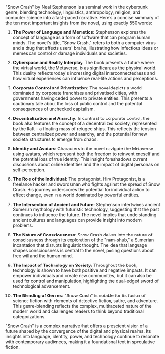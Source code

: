 "Snow Crash" by Neal Stephenson is a seminal work in the cyberpunk genre, blending technology, linguistics, anthropology, religion, and computer science into a fast-paced narrative. Here's a concise summary of the ten most important insights from the novel, using exactly 550 words:

1. **The Power of Language and Memetics**: Stephenson explores the concept of language as a form of software that can program human minds. The novel's title, "Snow Crash," refers to both a computer virus and a drug that affects users' brains, illustrating how infectious ideas or memes can control or damage individuals and societies.

2. **Cyberspace and Reality Interplay**: The book presents a future where the virtual world, the Metaverse, is as significant as the physical world. This duality reflects today's increasing digital interconnectedness and how virtual experiences can influence real-life actions and perceptions.

3. **Corporate Control and Privatization**: The novel depicts a world dominated by corporate franchises and privatised cities, with governments having ceded power to private entities. This presents a cautionary tale about the loss of public control and the potential consequences of unchecked capitalism.

4. **Decentralization and Anarchy**: In contrast to corporate control, the book also features the concept of a decentralized society, represented by the Raft – a floating mass of refugee ships. This reflects the tension between centralized power and anarchy, and the potential for new societal structures to emerge from chaos.

5. **Identity and Avatars**: Characters in the novel navigate the Metaverse using avatars, which represent both the freedom to reinvent oneself and the potential loss of true identity. This insight foreshadows current discussions about online identities and the impact of digital personas on self-perception.

6. **The Role of the Individual**: The protagonist, Hiro Protagonist, is a freelance hacker and swordsman who fights against the spread of Snow Crash. His journey underscores the potential for individual action to effect change, even in a world dominated by powerful entities.

7. **The Intersection of Ancient and Future**: Stephenson intertwines ancient Sumerian mythology with futuristic technology, suggesting that the past continues to influence the future. The novel implies that understanding ancient cultures and languages can provide insight into modern problems.

8. **The Nature of Consciousness**: Snow Crash delves into the nature of consciousness through its exploration of the "nam-shub," a Sumerian incantation that disrupts linguistic thought. The idea that language shapes consciousness is central to the novel, posing questions about free will and the human mind.

9. **The Impact of Technology on Society**: Throughout the book, technology is shown to have both positive and negative impacts. It can empower individuals and create new communities, but it can also be used for control and manipulation, highlighting the dual-edged sword of technological advancement.

10. **The Blending of Genres**: "Snow Crash" is notable for its fusion of science fiction with elements of detective fiction, satire, and adventure. This genre-blending reflects the complex, multifaceted nature of the modern world and challenges readers to think beyond traditional categorizations. 

"Snow Crash" is a complex narrative that offers a prescient vision of a future shaped by the convergence of the digital and physical realms. Its insights into language, identity, power, and technology continue to resonate with contemporary audiences, making it a foundational text in speculative fiction.